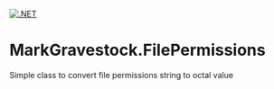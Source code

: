 [![.NET](https://github.com/MarkGravestock/MarkGravestock.FilePermissions/actions/workflows/dotnet.yml/badge.svg)](https://github.com/MarkGravestock/MarkGravestock.FilePermissions/actions/workflows/dotnet.yml)

# MarkGravestock.FilePermissions

Simple class to convert file permissions string to octal value
